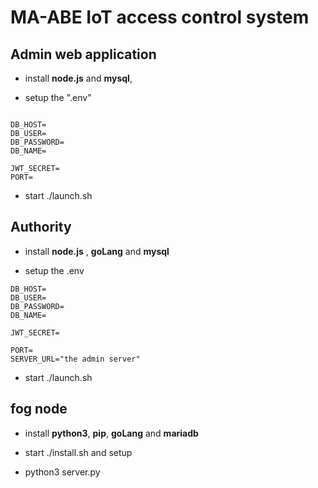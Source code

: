 # MA-ABE IoT access control system

## Admin web application

- install **node.js** and **mysql**,

- setup the ".env"
```

DB_HOST=
DB_USER=
DB_PASSWORD=
DB_NAME=

JWT_SECRET=
PORT=
```

- start ./launch.sh

## Authority

- install **node.js** , **goLang** and **mysql**

- setup the .env

```
DB_HOST=
DB_USER=
DB_PASSWORD=
DB_NAME=

JWT_SECRET=

PORT=
SERVER_URL="the admin server"
```

- start ./launch.sh

## fog node

- install **python3**, **pip**, **goLang**  and **mariadb**

- start ./install.sh and setup

- python3 server.py